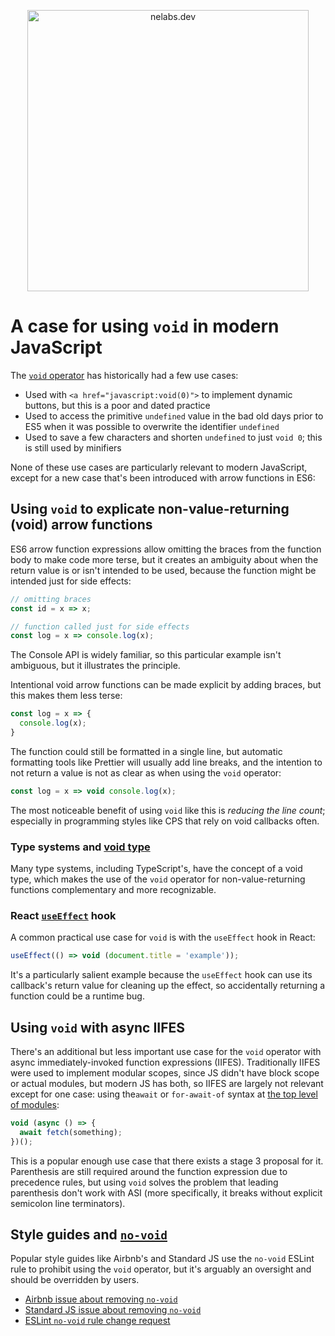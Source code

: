 <p align=center><a href=https://nelabs.dev><img src=https://nelabs.dev/logo.svg width=450 alt=nelabs.dev></a></p>

# A case for using `void` in modern JavaScript

The [`void` operator] has historically had a few use cases:
 - Used with `<a href="javascript:void(0)">` to implement dynamic buttons, but this is a poor and dated practice 
 - Used to access the primitive `undefined` value in the bad old days prior to ES5 when it was possible to overwrite the identifier `undefined`
 - Used to save a few characters and shorten `undefined` to just `void 0`; this is still used by minifiers

None of these use cases are particularly relevant to modern JavaScript, except for a new case that's been introduced with arrow functions in ES6:

## Using `void` to explicate non-value-returning (void) arrow functions

ES6 arrow function expressions allow omitting the braces from the function body to make code more terse, but it creates an ambiguity about when the return value is or isn't intended to be used, because the function might be intended just for side effects:
```js
// omitting braces
const id = x => x;

// function called just for side effects
const log = x => console.log(x);
```
The Console API is widely familiar, so this particular example isn't ambiguous, but it illustrates the principle.

Intentional void arrow functions can be made explicit by adding braces, but this makes them less terse:
```js
const log = x => {
  console.log(x);
}
```
The function could still be formatted in a single line, but automatic formatting tools like Prettier will usually add line breaks, and the intention to not return a value is not as clear as when using the `void` operator:
```js
const log = x => void console.log(x);
```
The most noticeable benefit of using `void` like this is *reducing the line count*; especially in programming styles like CPS that rely on void callbacks often.

### Type systems and [void type]

Many type systems, including TypeScript's, have the concept of a void type, which makes the use of the `void` operator for non-value-returning functions complementary and more recognizable.

### React [`useEffect`] hook

A common practical use case for `void` is with the `useEffect` hook in React:
```js
useEffect(() => void (document.title = 'example'));
```
It's a particularly salient example because the `useEffect` hook can use its callback's return value for cleaning up the effect, so accidentally returning a function could be a runtime bug.

## Using `void` with async IIFES

There's an additional but less important use case for the `void` operator with async immediately-invoked function expressions (IIFES). Traditionally IIFES were used to implement modular scopes, since JS didn't have block scope or actual modules, but modern JS has both, so IIFES are largely not relevant except for one case: using the`await` or `for-await-of` syntax at [the top level of modules][await]:
```js
void (async () => {
  await fetch(something);
})();
```
This is a popular enough use case that there exists a stage 3 proposal for it. Parenthesis are still required around the function expression due to precedence rules, but using `void` solves the problem that leading parenthesis don't work with ASI (more specifically, it breaks without explicit semicolon line terminators).

## Style guides and [`no-void`]

Popular style guides like Airbnb's and Standard JS use the `no-void` ESLint rule to prohibit using  the `void` operator, but it's arguably an oversight and should be overridden by users.

 - [Airbnb issue about removing `no-void`][airbnb]
 - [Standard JS issue about removing `no-void`][standard]
 - [ESLint `no-void` rule change request][eslint]

[void type]: https://en.wikipedia.org/wiki/Void_type
[`void` operator]: https://developer.mozilla.org/en-US/docs/Web/JavaScript/Reference/Operators/void
[await]: https://2ality.com/2019/12/top-level-await.html
[`no-void`]: https://eslint.org/docs/rules/no-void
[airbnb]: https://github.com/airbnb/javascript/issues/2145
[standard]: https://github.com/standard/standard/issues/1464
[eslint]: https://github.com/eslint/eslint/issues/12688
[`useEffect`]: https://reactjs.org/docs/hooks-effect.html
